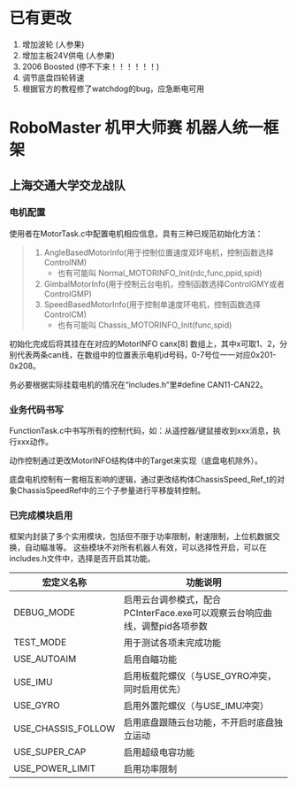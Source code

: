 # 已有更改

1. 增加波轮 (人参果)
2. 增加主板24V供电 (人参果)
3. 2006 Boosted (停不下来！！！！！！)
4. 调节底盘四轮转速
5. 根据官方的教程修了watchdog的bug，应急断电可用





# RoboMaster 机甲大师赛 机器人统一框架

## 上海交通大学交龙战队

### 电机配置

使用者在MotorTask.c中配置电机相应信息，具有三种已规范初始化方法：
> 1. AngleBasedMotorInfo(用于控制位置速度双环电机，控制函数选择ControlNM)
>    - 也有可能叫 Normal_MOTORINFO_Init(rdc,func,ppid,spid)
> 2. GimbalMotorInfo(用于控制云台电机，控制函数选择ControlGMY或者ControlGMP)
> 3. SpeedBasedMotorInfo(用于控制单速度环电机，控制函数选择ControlCM)
>    - 也有可能叫 Chassis_MOTORINFO_Init(func,spid)

初始化完成后将其挂在在对应的MotorINFO canx[8] 数组上，其中x可取1、2，分别代表两条can线，在数组中的位置表示电机id号码，0-7号位一一对应0x201-0x208。

务必要根据实际挂载电机的情况在“includes.h”里#define CAN11-CAN22。

### 业务代码书写
FunctionTask.c中书写所有的控制代码，如：从遥控器/键鼠接收到xxx消息，执行xxx动作。

动作控制通过更改MotorINFO结构体中的Target来实现（底盘电机除外）。

底盘电机控制有一套相互影响的逻辑，通过更改结构体ChassisSpeed_Ref_t的对象ChassisSpeedRef中的三个子参量进行平移旋转控制。

### 已完成模块启用
框架内封装了多个实用模块，包括但不限于功率限制，射速限制，上位机数据交换，自动瞄准等。
这些模块不对所有机器人有效，可以选择性开启，可以在includes.h文件中，选择是否开启其功能。

| 宏定义名称         | 功能说明                                                     |
| ------------------ | ------------------------------------------------------------ |
| DEBUG_MODE         | 启用云台调参模式，配合PCInterFace.exe可以观察云台响应曲线，调整pid各项参数 |
| TEST_MODE          | 用于测试各项未完成功能                                       |
| USE_AUTOAIM        | 启用自瞄功能                                                 |
| USE_IMU            | 启用板载陀螺仪（与USE_GYRO冲突，同时启用优先）               |
| USE_GYRO           | 启用外置陀螺仪（与USE_IMU冲突）                              |
| USE_CHASSIS_FOLLOW | 启用底盘跟随云台功能，不开启时底盘独立运动                   |
| USE_SUPER_CAP      | 启用超级电容功能                                             |
| USE_POWER_LIMIT    | 启用功率限制                                                 |